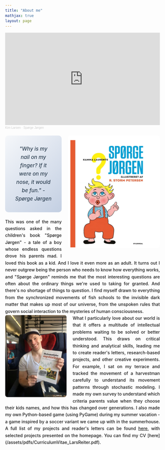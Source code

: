 ```yaml
---
title: "About me"
mathjax: true
layout: page
---
```


<style>
/* Import crisp web font */
@import url('https://fonts.googleapis.com/css2?family=Inter:wght@400;500;600&display=swap');

/* Global font settings for crisp text */
body {
  font-family: 'Inter', -apple-system, BlinkMacSystemFont, 'Segoe UI', Roboto, sans-serif;
  -webkit-font-smoothing: antialiased;
  -moz-osx-font-smoothing: grayscale;
  text-rendering: optimizeLegibility;
}

/* Mobile-first responsive styles */
.soundcloud-container {
  width: 100%;
  margin-bottom: 20px;
}

.quote-container {
  text-align: center;
  padding: 20px;
  background: linear-gradient(135deg, #f5f7fa 0%, #c3cfe2 100%);
  border-radius: 10px;
  margin: 20px 0;
}

.quote-container p {
  font-size: 1.1em;
  font-style: italic;
  color: #2c3e50;
  margin: 0;
  line-height: 1.6;
  font-weight: 500; /* Make quotes slightly bolder for better readability */
}

.image-right {
  float: right;
  margin-left: 20px;
  margin-bottom: 20px;
  border-radius: 8px;
  max-width: 100%;
  height: auto;
}

.image-left {
  float: left;
  margin-right: 20px;
  margin-bottom: 20px;
  border-radius: 8px;
  max-width: 100%;
  height: auto;
}

.content-text {
  text-align: justify;
  line-height: 1.6;
  font-weight: 450; /* Slightly heavier than normal for better readability */
}

/* Desktop styles */
@media (min-width: 768px) {
  .quote-container {
    margin-right: 320px;
    padding: 30px;
  }
  
  .quote-container p {
    font-size: 1.2em;
  }
  
  .image-right {
    width: 300px;
  }
  
  .image-left {
    width: 200px;
  }
}

/* Mobile styles */
@media (max-width: 767px) {
  .quote-container {
    margin-right: 140px; /* Leave space for larger image */
    padding: 15px;
  }
  
  .image-right {
    width: 130px;
    margin-left: 10px;
  }
  
  .image-left {
    width: 110px;
    margin-right: 10px;
  }
  
  .content-text {
    text-align: left;
  }
}

/* Very small screens */
@media (max-width: 480px) {
  .quote-container {
    padding: 10px;
    margin: 15px 0;
    margin-right: 110px; /* Adjust for larger image */
  }
  
  .quote-container p {
    font-size: 0.9em;
  }
  
  .image-right {
    width: 100px;
    margin-left: 8px;
  }
  
  .image-left {
    width: 85px;
    margin-right: 8px;
  }
}
</style>

<div class="soundcloud-container">
  <iframe width="100%" height="300" scrolling="no" frameborder="no" allow="autoplay" src="https://w.soundcloud.com/player/?url=https%3A//api.soundcloud.com/tracks/253856343&color=%23ff5500&auto_play=false&hide_related=false&show_comments=true&show_user=true&show_reposts=false&show_teaser=true&visual=true"></iframe>
  <div style="font-size: 10px; color: #cccccc;line-break: anywhere;word-break: normal;overflow: hidden;white-space: nowrap;text-overflow: ellipsis; font-family: Interstate,Lucida Grande,Lucida Sans Unicode,Lucida Sans,Garuda,Verdana,Tahoma,sans-serif;font-weight: 100;">
    <a href="https://soundcloud.com/kim-larsen-official" title="Kim Larsen" target="_blank" style="color: #cccccc; text-decoration: none;">Kim Larsen</a> · <a href="https://soundcloud.com/kim-larsen-official/sp-rge-j-rgen-1" title="Spørge Jørgen" target="_blank" style="color: #cccccc; text-decoration: none;">Spørge Jørgen</a>
  </div>
</div>

<img class="image-right" src="/assets/spgjrgn.png" alt="Spørge Jørgen illustration">

<div class="quote-container">
  <p>"Why is my nail on my finger? If it were on my nose, it would be fun." - Spørge Jørgen</p>
</div>

<div class="content-text">
This was one of the many questions asked in the children's book "Spørge Jørgen" - a tale of a boy whose endless questions drove his parents mad. I loved this book as a kid. And I love it even more as an adult. It turns out I never outgrew being the person who needs to know how everything works, and "Spørge Jørgen" reminds me that the most interesting questions are often about the ordinary things we're used to taking for granted.
And there's no shortage of things to question. I find myself drawn to everything from the synchronized movements of fish schools to the invisible dark matter that makes up most of our universe, from the unspoken rules that govern social interaction to the mysteries of human consciousness.
</div>

<img class="image-left" src="/assets/mig_mat.png" alt="Personal photo">

<div class="content-text">
What I particularly love about our world is that it offers a multitude of intellectual problems waiting to be solved or better understood. This draws on critical thinking and analytical skills, leading me to create reader's letters, research-based projects, and other creative experiments. For example, I sat on my terrace and tracked the movement of a harvestman carefully to understand its movement patterns through stochastic modeling. I made my own survey to understand which criteria parents value when they choose their kids names, and how this has changed over generations. I also made my own Python-based game (using PyGame) during my summer vacation - a game inspired by a soccer variant we came up with in the summerhouse. A full list of my projects and reader's letters can be found <a href="https://docs.google.com/document/d/1HXOMjqJpiRDGu4M3EIVrFs6nKMEAouZK_JijJE5TLFg/edit?usp=sharing">here</a>, with selected projects presented on the homepage. You can find my CV [here](/assets/pdfs/CurriculumVitae_LarsReiter.pdf).

</div>
